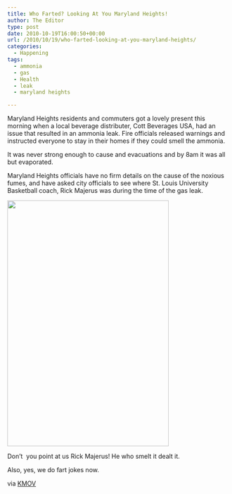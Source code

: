 ```yaml
---
title: Who Farted? Looking At You Maryland Heights!
author: The Editor
type: post
date: 2010-10-19T16:00:50+00:00
url: /2010/10/19/who-farted-looking-at-you-maryland-heights/
categories:
  - Happening
tags:
  - ammonia
  - gas
  - Health
  - leak
  - maryland heights

---
```

Maryland Heights residents and commuters got a lovely present this morning when a local beverage distributer, Cott Beverages USA, had an issue that resulted in an ammonia leak. Fire officials released warnings and instructed everyone to stay in their homes if they could smell the ammonia.

It was never strong enough to cause and evacuations and by 8am it was all but evaporated.

Maryland Heights officials have no firm details on the cause of the noxious fumes, and have asked city officials to see where St. Louis University Basketball coach, Rick Majerus was during the time of the gas leak.

[<img class="aligncenter size-full wp-image-7417" title="rick_majerus" src="http://media.punchingkitty.com/wordpress/2010/10/rick_majerus.jpg" alt="" width="367" height="559" />][1]

Don&#8217;t  you point at us Rick Majerus! He who smelt it dealt it.

Also, yes, we do fart jokes now.

via <a href="http://www.kmov.com/news/local/Ammonia-leak-keeps-some-Maryland-Heights-residents-inside-105173539.html" target="_blank">KMOV</a>

 [1]: http://media.punchingkitty.com/wordpress/2010/10/rick_majerus.jpg